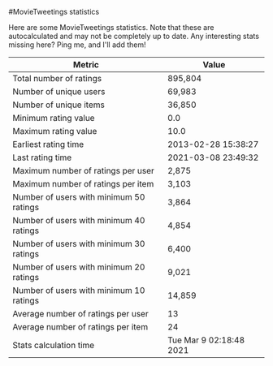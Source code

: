 #MovieTweetings statistics

Here are some MovieTweetings statistics. Note that these are autocalculated and may not be completely up to date. Any interesting stats missing here? Ping me, and I'll add them!

Metric | Value
--- | ---
Total number of ratings                 | 895,804
Number of unique users                  | 69,983
Number of unique items                  | 36,850
Minimum rating value                    | 0.0
Maximum rating value                    | 10.0
Earliest rating time                    | 2013-02-28 15:38:27
Last rating time                        | 2021-03-08 23:49:32
Maximum number of ratings per user      | 2,875
Maximum number of ratings per item      | 3,103
Number of users with minimum 50 ratings | 3,864
Number of users with minimum 40 ratings | 4,854
Number of users with minimum 30 ratings | 6,400
Number of users with minimum 20 ratings | 9,021
Number of users with minimum 10 ratings | 14,859
Average number of ratings per user      | 13
Average number of ratings per item      | 24
Stats calculation time                  | Tue Mar  9 02:18:48 2021

